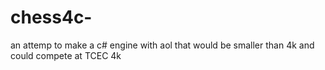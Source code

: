 # chess4c-
an attemp to make a c# engine with aol that would be smaller than 4k and could compete at TCEC 4k
